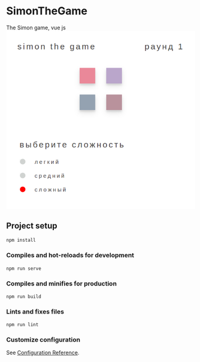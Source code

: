 # SimonTheGame
The Simon game, vue js
![alt text](https://github.com/Paklosha/SimonTheGame/blob/main/Screenshot%20from%202021-06-17%2013-27-48.png)

## Project setup
```
npm install
```

### Compiles and hot-reloads for development
```
npm run serve
```

### Compiles and minifies for production
```
npm run build
```

### Lints and fixes files
```
npm run lint
```

### Customize configuration
See [Configuration Reference](https://cli.vuejs.org/config/).
